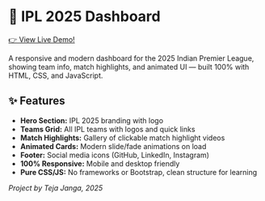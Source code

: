 # 🏏 IPL 2025 Dashboard

[👉 View Live Demo!](https://ipl-2025-dashboard-main.netlify.app/)

A responsive and modern dashboard for the 2025 Indian Premier League,
showing team info, match highlights, and animated UI — built 100% with
HTML, CSS, and JavaScript.

## ✨ Features

- **Hero Section:** IPL 2025 branding with logo
- **Teams Grid:** All IPL teams with logos and quick links
- **Match Highlights:** Gallery of clickable match highlight videos
- **Animated Cards:** Modern slide/fade animations on load
- **Footer:** Social media icons (GitHub, LinkedIn, Instagram)
- **100% Responsive:** Mobile and desktop friendly
- **Pure CSS/JS:** No frameworks or Bootstrap, clean structure for learning

*Project by Teja Janga, 2025*
